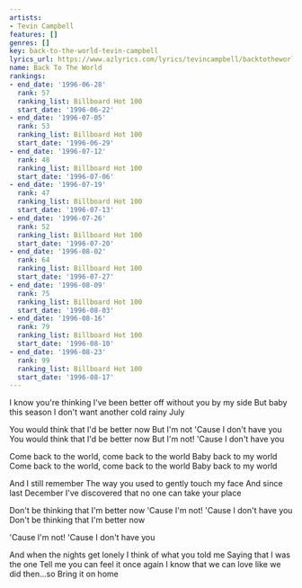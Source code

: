 ```yaml
---
artists:
- Tevin Campbell
features: []
genres: []
key: back-to-the-world-tevin-campbell
lyrics_url: https://www.azlyrics.com/lyrics/tevincampbell/backtotheworld.html
name: Back To The World
rankings:
- end_date: '1996-06-28'
  rank: 57
  ranking_list: Billboard Hot 100
  start_date: '1996-06-22'
- end_date: '1996-07-05'
  rank: 53
  ranking_list: Billboard Hot 100
  start_date: '1996-06-29'
- end_date: '1996-07-12'
  rank: 48
  ranking_list: Billboard Hot 100
  start_date: '1996-07-06'
- end_date: '1996-07-19'
  rank: 47
  ranking_list: Billboard Hot 100
  start_date: '1996-07-13'
- end_date: '1996-07-26'
  rank: 52
  ranking_list: Billboard Hot 100
  start_date: '1996-07-20'
- end_date: '1996-08-02'
  rank: 64
  ranking_list: Billboard Hot 100
  start_date: '1996-07-27'
- end_date: '1996-08-09'
  rank: 75
  ranking_list: Billboard Hot 100
  start_date: '1996-08-03'
- end_date: '1996-08-16'
  rank: 79
  ranking_list: Billboard Hot 100
  start_date: '1996-08-10'
- end_date: '1996-08-23'
  rank: 99
  ranking_list: Billboard Hot 100
  start_date: '1996-08-17'
---
```


I know you're thinking
I've been better off without you by my side
But baby this season
I don't want another cold rainy July

You would think that I'd be better now
But I'm not
'Cause I don't have you
You would think that I'd be better now
But I'm not!
'Cause I don't have you


Come back to the world, come back to the world
Baby back to my world
Come back to the world, come back to the world
Baby back to my world

And I still remember
The way you used to gently touch my face
And since last December
I've discovered that no one can take your place

Don't be thinking that I'm better now
'Cause I'm not!
'Cause I don't have you
Don't be thinking that I'm better now

'Cause I'm not!
'Cause I don't have you



And when the nights get lonely
I think of what you told me
Saying that I was the one
Tell me you can feel it once again
I know that we can love like we did then...so
Bring it on home

